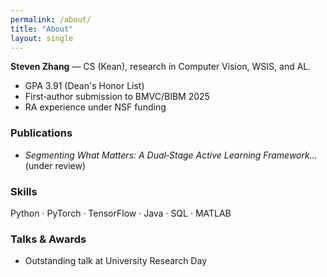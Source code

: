 ```yaml
---
permalink: /about/
title: "About"
layout: single
---
```



**Steven Zhang** — CS (Kean), research in Computer Vision, WSIS, and AL.


- GPA 3.91 (Dean's Honor List)
- First‑author submission to BMVC/BIBM 2025
- RA experience under NSF funding


### Publications
- *Segmenting What Matters: A Dual‑Stage Active Learning Framework...* (under review)


### Skills
Python · PyTorch · TensorFlow · Java · SQL · MATLAB


### Talks & Awards
- Outstanding talk at University Research Day
